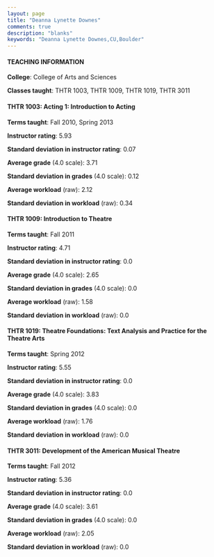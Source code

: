 ```yaml
---
layout: page
title: "Deanna Lynette Downes" 
comments: true
description: "blanks"
keywords: "Deanna Lynette Downes,CU,Boulder"
---
```

<head>
<script src="https://ajax.googleapis.com/ajax/libs/jquery/2.1.3/jquery.min.js"></script>
<script src="https://dl.dropboxusercontent.com/s/pc42nxpaw1ea4o9/highcharts.js?dl=0"></script>
<!-- <script src="../assets/js/highcharts.js"></script> -->
<style type="text/css">@font-face {
	font-family: "Bebas Neue";
	src: url(https://www.filehosting.org/file/details/544349/BebasNeue Regular.otf) format("opentype");
	}
	h1.Bebas { 
		font-family: "Bebas Neue", Verdana, Tahoma;
	}
</style>
</head>
	   
#### TEACHING INFORMATION

**College**: College of Arts and Sciences

**Classes taught**: THTR 1003, THTR 1009, THTR 1019, THTR 3011

#### THTR 1003: Acting 1: Introduction to Acting

**Terms taught**: Fall 2010, Spring 2013

**Instructor rating**: 5.93

**Standard deviation in instructor rating**: 0.07

**Average grade** (4.0 scale): 3.71

**Standard deviation in grades** (4.0 scale): 0.12

**Average workload** (raw): 2.12

**Standard deviation in workload** (raw): 0.34

#### THTR 1009: Introduction to Theatre

**Terms taught**: Fall 2011

**Instructor rating**: 4.71

**Standard deviation in instructor rating**: 0.0

**Average grade** (4.0 scale): 2.65

**Standard deviation in grades** (4.0 scale): 0.0

**Average workload** (raw): 1.58

**Standard deviation in workload** (raw): 0.0

#### THTR 1019: Theatre Foundations: Text Analysis and Practice for the Theatre Arts

**Terms taught**: Spring 2012

**Instructor rating**: 5.55

**Standard deviation in instructor rating**: 0.0

**Average grade** (4.0 scale): 3.83

**Standard deviation in grades** (4.0 scale): 0.0

**Average workload** (raw): 1.76

**Standard deviation in workload** (raw): 0.0

#### THTR 3011: Development of the American Musical Theatre

**Terms taught**: Fall 2012

**Instructor rating**: 5.36

**Standard deviation in instructor rating**: 0.0

**Average grade** (4.0 scale): 3.61

**Standard deviation in grades** (4.0 scale): 0.0

**Average workload** (raw): 2.05

**Standard deviation in workload** (raw): 0.0

